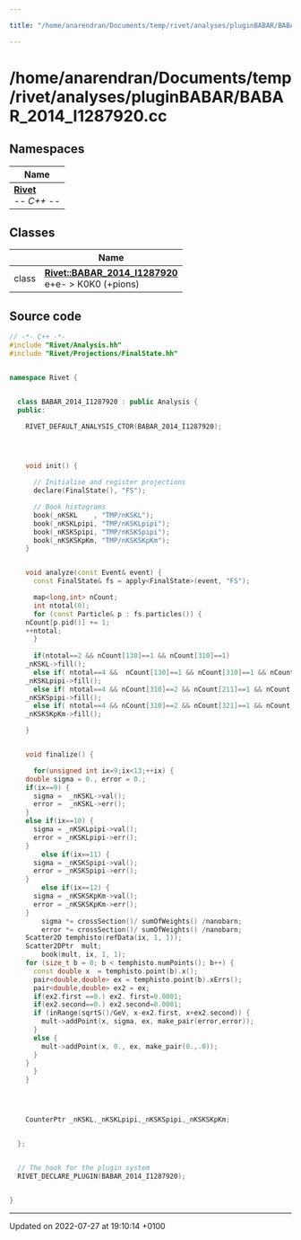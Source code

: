 ```yaml
---

title: "/home/anarendran/Documents/temp/rivet/analyses/pluginBABAR/BABAR_2014_I1287920.cc"

---
```


# /home/anarendran/Documents/temp/rivet/analyses/pluginBABAR/BABAR_2014_I1287920.cc



## Namespaces

| Name           |
| -------------- |
| **[Rivet](http://example.org/namespaces/namespacerivet/)** <br>-*- C++ -*-  |

## Classes

|                | Name           |
| -------------- | -------------- |
| class | **[Rivet::BABAR_2014_I1287920](http://example.org/classes/classrivet_1_1babar__2014__i1287920/)** <br>e+e- > K0K0 (+pions)  |




## Source code

```cpp
// -*- C++ -*-
#include "Rivet/Analysis.hh"
#include "Rivet/Projections/FinalState.hh"


namespace Rivet {


  class BABAR_2014_I1287920 : public Analysis {
  public:

    RIVET_DEFAULT_ANALYSIS_CTOR(BABAR_2014_I1287920);




    void init() {

      // Initialise and register projections
      declare(FinalState(), "FS");

      // Book histograms
      book(_nKSKL    , "TMP/nKSKL");
      book(_nKSKLpipi, "TMP/nKSKLpipi");
      book(_nKSKSpipi, "TMP/nKSKSpipi");
      book(_nKSKSKpKm, "TMP/nKSKSKpKm");
    }


    void analyze(const Event& event) {
      const FinalState& fs = apply<FinalState>(event, "FS");

      map<long,int> nCount;
      int ntotal(0);
      for (const Particle& p : fs.particles()) {
    nCount[p.pid()] += 1;
    ++ntotal;
      }
      
      if(ntotal==2 && nCount[130]==1 && nCount[310]==1)
    _nKSKL->fill();
      else if( ntotal==4 &&  nCount[130]==1 && nCount[310]==1 && nCount[211]==1 && nCount[-211]==1)
    _nKSKLpipi->fill();
      else if( ntotal==4 && nCount[310]==2 && nCount[211]==1 && nCount[-211]==1 )
    _nKSKSpipi->fill();
      else if( ntotal==4 && nCount[310]==2 && nCount[321]==1 && nCount[-321]==1)
    _nKSKSKpKm->fill();

    }


    void finalize() {

      for(unsigned int ix=9;ix<13;++ix) {
    double sigma = 0., error = 0.;
    if(ix==9) {
      sigma =  _nKSKL->val();
      error =  _nKSKL->err();
    }
    else if(ix==10) {
      sigma = _nKSKLpipi->val();
      error = _nKSKLpipi->err();
    }
        else if(ix==11) {
      sigma = _nKSKSpipi->val();
      error = _nKSKSpipi->err();
    }
        else if(ix==12) {
      sigma = _nKSKSKpKm->val();
      error = _nKSKSKpKm->err();
    }
        sigma *= crossSection()/ sumOfWeights() /nanobarn;
        error *= crossSection()/ sumOfWeights() /nanobarn;
    Scatter2D temphisto(refData(ix, 1, 1));
    Scatter2DPtr  mult;
        book(mult, ix, 1, 1);
    for (size_t b = 0; b < temphisto.numPoints(); b++) {
      const double x  = temphisto.point(b).x();
      pair<double,double> ex = temphisto.point(b).xErrs();
      pair<double,double> ex2 = ex;
      if(ex2.first ==0.) ex2. first=0.0001;
      if(ex2.second==0.) ex2.second=0.0001;
      if (inRange(sqrtS()/GeV, x-ex2.first, x+ex2.second)) {
        mult->addPoint(x, sigma, ex, make_pair(error,error));
      }
      else {
        mult->addPoint(x, 0., ex, make_pair(0.,.0));
      }
    }
      }
    }




    CounterPtr _nKSKL,_nKSKLpipi,_nKSKSpipi,_nKSKSKpKm;


  };


  // The hook for the plugin system
  RIVET_DECLARE_PLUGIN(BABAR_2014_I1287920);


}
```


-------------------------------

Updated on 2022-07-27 at 19:10:14 +0100
